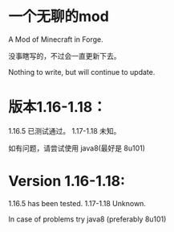 # 一个无聊的mod

 A Mod of Minecraft in Forge.
 
没事瞎写的，不过会一直更新下去。

Nothing to write, but will continue to update.

# 版本1.16-1.18：

1.16.5 已测试通过。
1.17-1.18 未知。

如有问题，请尝试使用 java8(最好是 8u101)

# Version 1.16-1.18:

1.16.5 has been tested.
1.17-1.18 Unknown.

In case of problems try java8 (preferably 8u101)
